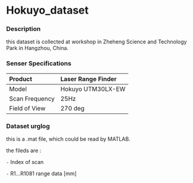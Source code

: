 # Hokuyo_dataset
### Description
this dataset is collected at workshop in Zheheng Science and Technology Park in Hangzhou, China.

### Senser Specifications
| Product | Laser Range Finder |
:----|:----|
| Model | Hokuyo UTM30LX-EW |
| Scan Frequency | 25Hz |
| Field of View  | 270 deg |

### Dataset urglog
this is a .mat file, which could be read by MATLAB.

the fileds are :

`-` Index of scan

`-` R1...R1081 range data [mm]
